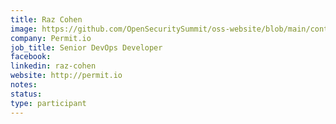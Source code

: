 ```yaml
---
title: Raz Cohen
image: https://github.com/OpenSecuritySummit/oss-website/blob/main/content/participant/images/Raz%20Cohen.JPG?raw=true
company: Permit.io
job_title: Senior DevOps Developer
facebook:
linkedin: raz-cohen
website: http://permit.io
notes:
status: 
type: participant
---
```

